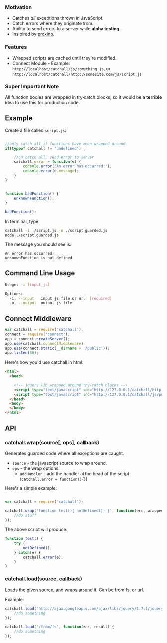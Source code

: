 
### Motivation
 
- Catches *all* exceptions thrown in JavaScript.
- Catch errors where they originate from.
- Ability to send errors to a server while **alpha testing**.
- Insipired by [proxino](https://www.proxino.com/).

### Features

- Wrapped scripts are cached until they're modified.
- Connect Module - Example: `http://localhost/catchall/js/something.js`, or `http://localhost/catchall/http://somesite.com/js/script.js`


### Super Important Note

All function bodies are wrapped in try-catch blocks, so it would be a **terrible** idea to use this for production code.

## Example

Create a file called `script.js`:

```javascript

//only catch all if functions have been wrapped around
if(typeof catchall != 'undefined') {

	//on catch all, send error to server
	catchall.error = function(e) {
		console.error('An error has occurred!');
		console.error(e.message);
	}	
}


function badFunction() {
	unknownFunction();
}

badFunction();

```

In terminal, type:

```bash
catchall -i ./script.js -o ./script.guarded.js
node ./script.guarded.js
```

The message you should see is:

```
An error has occurred!
unknownFunction is not defined
```

## Command Line Usage

```bash
Usage: -i [input_js]

Options:
  -i, --input   input js file or url  [required]
  -o, --output  output js file      
```

## Connect Middleware


```javascript
var catchall = require('catchall'),
connect = require('connect'),
app = connect.createServer();
app.use(catchall.connectMiddleware);
app.use(connect.static(__dirname + '/public'));
app.listen(80);
```

Here's how you'd use catchall in html:

```html
<html>
  <head>

    <!-- jquery lib wrapped around try-catch blocks -->
    <script type="text/javascript" src="http://127.0.0.1/catchall/http://site.com/scr.js"></script>
    <script type="text/javascript" src="http://127.0.0.1/catchall/js/public/script.js"></script>
  </head>
  <body>
  </body>
</html>
```

## API


### catchall.wrap(source[, ops], callback)

Generates guarded code where all exceptions are caught.

- `source` - the javascript source to wrap around.
- `ops` - the wrap options.
	- `addHandler` - add the handler at the head of the script (`catchall.error = function(){}`)

Here's a simple example:

```javascript

var catchall = require('catchall');

catchall.wrap('function test(){ notDefined(); }', function(err, wrappedSource) {
	//do stuff
});
```

The above script will produce:

```javascript
function test() {
	try {
		notDefined();
	} catch(e) {
		catchall.error(e);
	}
}
```

### catchall.load(source, callback)

Loads the given source, and wraps around it. Can be from fs, or url.

Example:

```javascript
catchall.load('http://ajax.googleapis.com/ajax/libs/jquery/1.7.1/jquery.js', function(err, result) {
	//do something
});

catchall.load('/from/fs', function(err, result) {
	//do something
});
```






